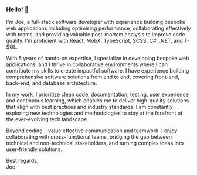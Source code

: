 ### Hello! 👋

I'm Joe, a full-stack software developer with experience building bespoke web applications including optimising performance, collaborating effectively with teams, and providing valuable post-mortem analysis to improve code quality. I’m proficient with React, MobX, TypeScript, SCSS, C#, .NET, and T-SQL.

With 5 years of hands-on expertise, I specialize in developing bespoke web applications, and I thrive in collaborative environments where I can contribute my skills to create impactful software. I have experience building comprehensive software solutions from end to end, covering front-end, back-end, and database architecture.

In my work, I prioritize clean code, documentation, testing, user experience and continuous learning, which enables me to deliver high-quality solutions that align with best practices and industry standards. I am constantly exploring new technologies and methodologies to stay at the forefront of the ever-evolving tech landscape.

Beyond coding, I value effective communication and teamwork. I enjoy collaborating with cross-functional teams, bridging the gap between technical and non-technical stakeholders, and turning complex ideas into user-friendly solutions.

Best regards,\
Joe
